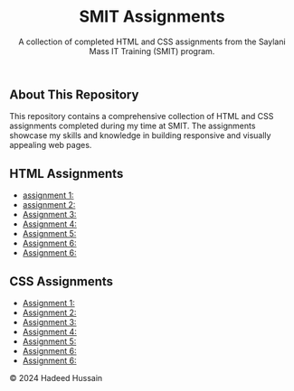 <header>
  <center>
        <h1>SMIT Assignments</h1>
  </center>
        <p>A collection of completed HTML and CSS assignments from the Saylani Mass IT Training (SMIT) program.</p>
</header>
<main>
        <section id="about">
            <h2>About This Repository</h2>
            <p>This repository contains a comprehensive collection of HTML and CSS assignments completed during my time at SMIT. The assignments showcase my skills and knowledge in building responsive and visually appealing web pages.</p>
        </section>
        <section id="html-assignments">
            <h2>HTML Assignments</h2>
            <ul>
                <li><a href="https://geek-hadeed.github.io/SMIT_MODULE_1_assignments/HTML/assignment_1/index.html">assignment 1:</a></li>
                <li><a href="https://geek-hadeed.github.io/SMIT_MODULE_1_assignments/HTML/assignment_2/index.html">assignment 2:</a></li>
                <li><a href="https://geek-hadeed.github.io/SMIT_MODULE_1_assignments/HTML/Assignment_3/index.html">Assignment 3:</a></li>
                <li><a href="https://geek-hadeed.github.io/SMIT_MODULE_1_assignments/HTML/Assignment_4/index.html">Assignment 4:</a></li>
                <li><a href="https://geek-hadeed.github.io/SMIT_MODULE_1_assignments/HTML/Assignment_5/index.html">Assignment 5:</a></li>
                <li><a href="https://geek-hadeed.github.io/SMIT_MODULE_1_assignments/HTML/Assignment_6/index.html">Assignment 6:</a></li>
                <li><a href="https://geek-hadeed.github.io/SMIT_MODULE_1_assignments/HTML/Assignment_7/index.html">Assignment 6:</a></li>
            </ul>
        </section>
        <section id="css-assignments">
            <h2>CSS Assignments</h2>
            <ul>
                <li><a href="https://geek-hadeed.github.io/SMIT_MODULE_1_Assignments/CSS/Assignment_1/index.html">Assignment 1:</a></li>
                <li><a href="https://geek-hadeed.github.io/SMIT_MODULE_1_Assignments/CSS/Assignment_2/index.html">Assignment 2:</a></li>
                <li><a href="https://geek-hadeed.github.io/SMIT_MODULE_1_Assignments/CSS/Assignment_3/index.html">Assignment 3:</a></li>
                <li><a href="https://geek-hadeed.github.io/SMIT_MODULE_1_Assignments/CSS/Assignment_4/index.html">Assignment 4:</a></li>
                <li><a href="https://geek-hadeed.github.io/SMIT_MODULE_1_Assignments/CSS/Assignment_5/index.html">Assignment 5:</a></li>
                <li><a href="https://geek-hadeed.github.io/SMIT_MODULE_1_Assignments/CSS/Assignment_6/index.html">Assignment 6:</a></li>
                <li><a href="https://geek-hadeed.github.io/SMIT_MODULE_1_Assignments/CSS/Assignment_7/index.html">Assignment 6:</a></li>
            </ul>
        </section>
    </main>
    <footer>
        <p>&copy; 2024 Hadeed Hussain</p>
    </footer>
